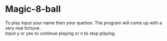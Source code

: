 # Magic-8-ball
To play input your name then your quetion. The program will come up with a very real fortune.\
Input y or yes to continue playing or n to stop playing. 
